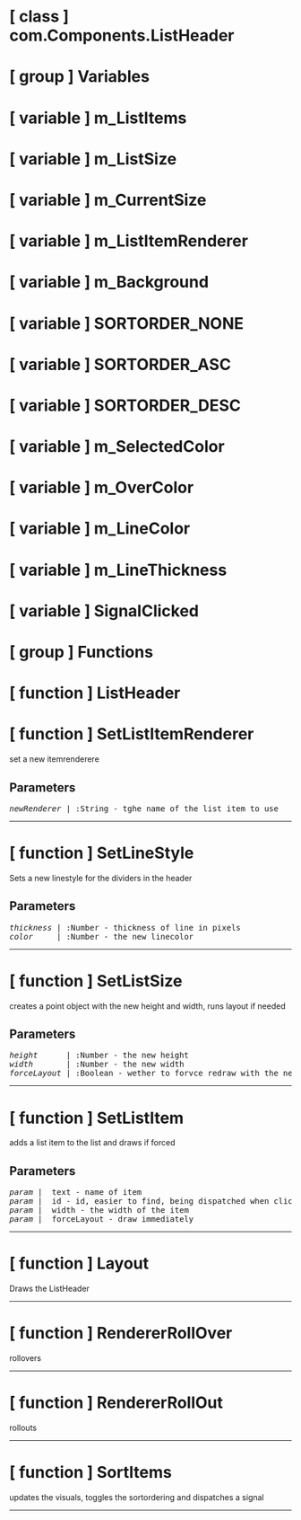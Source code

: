 # [ class ] com.Components.ListHeader

# [ group ] Variables

# [ variable ] m_ListItems

# [ variable ] m_ListSize

# [ variable ] m_CurrentSize

# [ variable ] m_ListItemRenderer

# [ variable ] m_Background

# [ variable ] SORTORDER_NONE

# [ variable ] SORTORDER_ASC

# [ variable ] SORTORDER_DESC

# [ variable ] m_SelectedColor

# [ variable ] m_OverColor

# [ variable ] m_LineColor

# [ variable ] m_LineThickness

# [ variable ] SignalClicked

# [ group ] Functions

# [ function ] ListHeader

# [ function ] SetListItemRenderer

set a new itemrenderere

## Parameters

<pre>
<em>newRenderer</em> | :String - tghe name of the list item to use
</pre>

---

# [ function ] SetLineStyle

Sets a new linestyle for the dividers in the header

## Parameters

<pre>
<em>thickness</em> | :Number - thickness of line in pixels
<em>color</em>     | :Number - the new linecolor          
</pre>

---

# [ function ] SetListSize

creates a point object with the new height and width, runs layout if needed

## Parameters

<pre>
<em>height</em>      | :Number - the new height                                  
<em>width</em>       | :Number - the new width                                   
<em>forceLayout</em> | :Boolean - wether to forvce redraw with the new dimensions
</pre>

---

# [ function ] SetListItem

adds a list item to the list and draws if forced

## Parameters

<pre>
<em>param</em> |  text - name of item                                             
<em>param</em> |  id - id, easier to find, being dispatched when clicking the item
<em>param</em> |  width - the width of the item                                   
<em>param</em> |  forceLayout - draw immediately                                  
</pre>

---

# [ function ] Layout

Draws the ListHeader

---

# [ function ] RendererRollOver

rollovers

---

# [ function ] RendererRollOut

rollouts

---

# [ function ] SortItems

updates the visuals, toggles the sortordering and dispatches a signal

---

